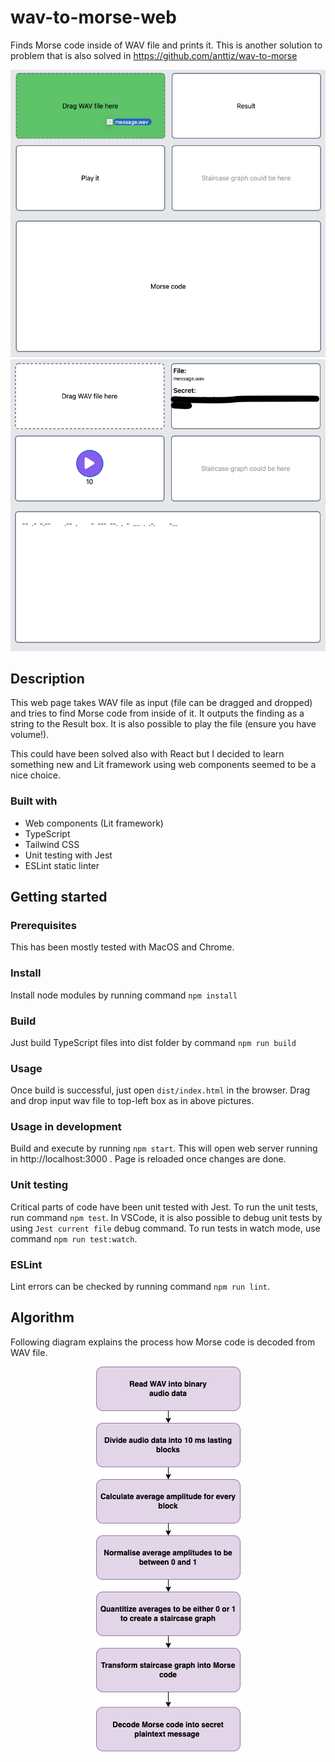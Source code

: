 # wav-to-morse-web
Finds Morse code inside of WAV file and prints it.
This is another solution to problem that is also solved in https://github.com/anttiz/wav-to-morse

<div align="center">
  <kbd>
    <img src="./assets/screenshot2.png" />
    <img src="./assets/screenshot1.png" />
  </kbd>
</div>

## Description

This web page takes WAV file as input (file can be dragged and dropped) and tries to find Morse code from inside of it. It outputs the finding as a string to the Result box. It is also possible to play the file (ensure you have volume!).

This could have been solved also with React but I decided to learn something new and Lit framework using web components seemed to be a nice choice.

### Built with

- Web components (Lit framework)
- TypeScript
- Tailwind CSS
- Unit testing with Jest
- ESLint static linter

## Getting started

### Prerequisites

This has been mostly tested with MacOS and Chrome.

### Install

Install node modules by running command `npm install`

### Build

Just build TypeScript files into dist folder by command `npm run build`

### Usage

Once build is successful, just open `dist/index.html` in the browser.
Drag and drop input wav file to top-left box as in above pictures.
### Usage in development

Build and execute by running `npm start`. This will open web server running in http://localhost:3000 . Page is reloaded once changes are done.

### Unit testing

Critical parts of code have been unit tested with Jest. To run the unit tests, run command `npm test`. In VSCode, it is also possible to debug unit tests by using `Jest current file` debug command. To run tests in watch mode, use command `npm run test:watch`.

### ESLint

Lint errors can be checked by running command `npm run lint`.

## Algorithm

Following diagram explains the process how Morse code is decoded from WAV file.
<div align="center">
  <kbd>
    <img src="./assets/process.png" />
  </kbd>
</div>
